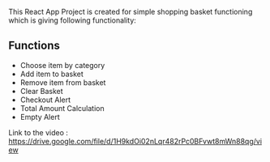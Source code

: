 This React App Project is created for simple shopping basket functioning which is giving following functionality:

## Functions
- Choose item by category
- Add item to basket
- Remove item from basket
- Clear Basket
- Checkout Alert
- Total Amount Calculation
- Empty Alert


Link to the video : https://drive.google.com/file/d/1H9kdOi02nLqr482rPc0BFvwt8mWn88qg/view
